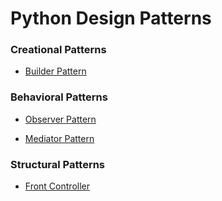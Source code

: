 # Python Design Patterns

### Creational Patterns

* [Builder Pattern](https://github.com/xstrengthofonex/python-design-patterns/tree/master/builder_pattern "Builder Pattern")

### Behavioral Patterns

* [Observer Pattern](https://github.com/xstrengthofonex/python-design-patterns/tree/master/observer_pattern "Observer Pattern")

* [Mediator Pattern](https://github.com/xstrengthofonex/python-design-patterns/tree/master/mediator_pattern "Mediator Pattern")

### Structural Patterns

* [Front Controller](https://github.com/xstrengthofonex/python-design-patterns/tree/master/front_controller "Front Controller")
